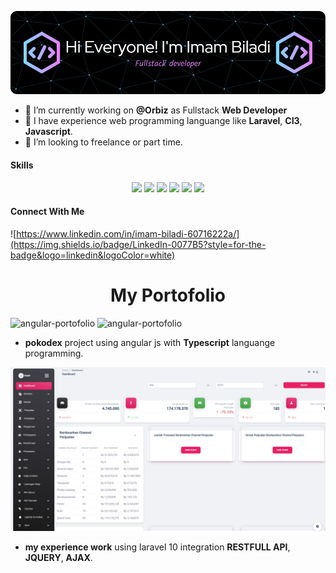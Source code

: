 ![Header](asset/header_imam.png)

<!--
**ImamBiladi27/ImamBiladi27** is a ✨ _special_ ✨ repository because its `README.md` (this file) appears on your GitHub profile.

Here are some ideas to get you started:

- 🔭 I’m currently working on ...
- 🌱 I’m currently learning ...
- 👯 I’m looking to collaborate on ...
- 🤔 I’m looking for help with ...
- 💬 Ask me about ...
- 📫 How to reach me: ...
- 😄 Pronouns: ...
- ⚡ Fun fact: ...
-->

- 🔭 I’m currently working on **@Orbiz** as Fullstack **Web Developer**
- 🌱 I have experience web programming languange like **Laravel**, **CI3**, **Javascript**.
- 👯 I’m looking to freelance or part time.

#### Skills

<div align="center">
<img src="https://img.shields.io/badge/Laravel-FF2D20?style=for-the-badge&logo=laravel&logoColor=white"/>
<img src="https://img.shields.io/badge/Codeigniter-EF4223?style=for-the-badge&logo=codeigniter&logoColor=white"/>
<img src="https://img.shields.io/badge/jQuery-0769AD?style=for-the-badge&logo=jquery&logoColor=white"/>
<img src="https://img.shields.io/badge/AngularJS-E23237?style=for-the-badge&logo=angularjs&logoColor=white"/>
<img src="https://img.shields.io/badge/MySQL-005C84?style=for-the-badge&logo=mysql&logoColor=white"/>
<img src="https://img.shields.io/badge/Bootstrap-563D7C?style=for-the-badge&logo=bootstrap&logoColor=white"/>
</div>

#### Connect With Me

![https://www.linkedin.com/in/imam-biladi-60716222a/](https://img.shields.io/badge/LinkedIn-0077B5?style=for-the-badge&logo=linkedin&logoColor=white)

<div class="d-flex justify-content-center align-items-center vh-100">
    <h1 style="text-align:center;">My Portofolio</h1>
</div>

![angular-portofolio](https://gitlab.com/ImamBiladi27/rest-api-pokemon-angular/-/raw/main/home.PNG)
![angular-portofolio](https://gitlab.com/ImamBiladi27/rest-api-pokemon-angular/-/raw/main/detail-component-2.PNG)

- **pokodex** project using angular js with **Typescript** languange programming.

![my-laravel-portofolio](asset/screenshot_projek.png)

- **my experience work** using laravel 10 integration **RESTFULL API**, **JQUERY**, **AJAX**.
